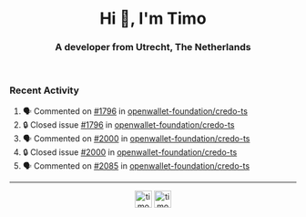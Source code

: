 <h1 align="center">Hi 👋, I'm Timo</h1>
<h3 align="center">A developer from Utrecht, The Netherlands</h3>
<br/>
<!-- https://github.com/rahuldkjain/github-profile-readme-generator --!>

<!--  <p align="left"><img src="https://github-readme-stats.vercel.app/api?username=timoglastra&show_icons=true&count_private=true&" alt="timoglastra" /></p> --!>

<!--
Github language stats
<p align="left"><img src="https://github-readme-stats.vercel.app/api/top-langs/?username=timoglastra&layout=compact" alt="timoglastra" /><p>
-->

<!-- Codestats language stats -->
<!-- <p align="left"><img src="https://codestats-readme.vercel.app/api/top-langs/?username=timoglastra&layout=compact&language_count=12" alt="timoglastra" /><p>    --!>
  
<h3>Recent Activity</h3>

<!--START_SECTION:activity-->
1. 🗣 Commented on [#1796](https://github.com/openwallet-foundation/credo-ts/issues/1796#issuecomment-2763312162) in [openwallet-foundation/credo-ts](https://github.com/openwallet-foundation/credo-ts)
2. 🔒 Closed issue [#1796](https://github.com/openwallet-foundation/credo-ts/issues/1796) in [openwallet-foundation/credo-ts](https://github.com/openwallet-foundation/credo-ts)
3. 🗣 Commented on [#2000](https://github.com/openwallet-foundation/credo-ts/issues/2000#issuecomment-2763311967) in [openwallet-foundation/credo-ts](https://github.com/openwallet-foundation/credo-ts)
4. 🔒 Closed issue [#2000](https://github.com/openwallet-foundation/credo-ts/issues/2000) in [openwallet-foundation/credo-ts](https://github.com/openwallet-foundation/credo-ts)
5. 🗣 Commented on [#2085](https://github.com/openwallet-foundation/credo-ts/issues/2085#issuecomment-2763311892) in [openwallet-foundation/credo-ts](https://github.com/openwallet-foundation/credo-ts)
<!--END_SECTION:activity-->

---

<p align="center">
<a href="https://twitter.com/timoglastra" target="blank"><img align="center" src="https://cdn.jsdelivr.net/npm/simple-icons@3.0.1/icons/twitter.svg" alt="timoglastra" height="30" width="30" /></a>
<a href="https://linkedin.com/in/timoglastra" target="blank"><img align="center" src="https://cdn.jsdelivr.net/npm/simple-icons@3.0.1/icons/linkedin.svg" alt="timoglastra" height="30" width="30" /></a>
</p>



